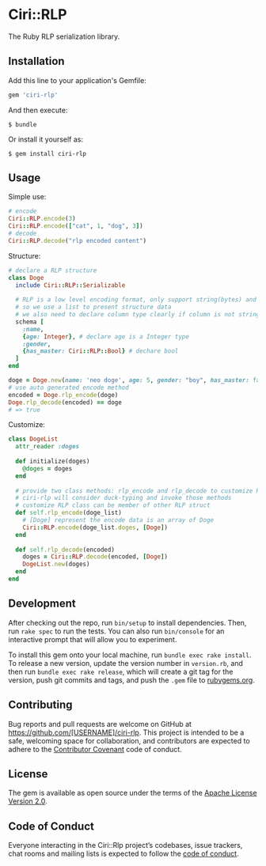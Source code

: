 # Ciri::RLP

The Ruby RLP serialization library.

## Installation

Add this line to your application's Gemfile:

```ruby
gem 'ciri-rlp'
```

And then execute:

    $ bundle

Or install it yourself as:

    $ gem install ciri-rlp

## Usage

Simple use:

```ruby
# encode
Ciri::RLP.encode(3)
Ciri::RLP.encode(["cat", 1, "dog", 3])
# decode
Ciri::RLP.decode("rlp encoded content")
```

Structure:
```ruby
# declare a RLP structure
class Doge
  include Ciri::RLP::Serializable
  
  # RLP is a low level encoding format, only support string(bytes) and list.
  # so we use a list to present structure data
  # we also need to declare column type clearly if column is not string
  schema [
    :name,
    {age: Integer}, # declare age is a Integer type
    :gender,
    {has_master: Ciri::RLP::Bool} # dechare bool
  ]
end

doge = Doge.new(name: 'neo doge', age: 5, gender: "boy", has_master: false)
# use auto generated encode method
encoded = Doge.rlp_encode(doge)
Doge.rlp_decode(encoded) == doge 
# => true
```

Customize:
```ruby
class DogeList
  attr_reader :doges
  
  def initialize(doges)
    @doges = doges
  end
  
  # provide two class methods: rlp_encode and rlp_decode to customize RLP behaviour
  # ciri-rlp will consider duck-typing and invoke those methods 
  # customize RLP class can be member of other RLP struct
  def self.rlp_encode(doge_list)
    # [Doge] represent the encode data is an array of Doge 
    Ciri::RLP.encode(doge_list.doges, [Doge])
  end
  
  def self.rlp_decode(encoded)
    doges = Ciri::RLP.decode(encoded, [Doge])
    DogeList.new(doges)
  end
end

```

## Development

After checking out the repo, run `bin/setup` to install dependencies. Then, run `rake spec` to run the tests. You can also run `bin/console` for an interactive prompt that will allow you to experiment.

To install this gem onto your local machine, run `bundle exec rake install`. To release a new version, update the version number in `version.rb`, and then run `bundle exec rake release`, which will create a git tag for the version, push git commits and tags, and push the `.gem` file to [rubygems.org](https://rubygems.org).

## Contributing

Bug reports and pull requests are welcome on GitHub at https://github.com/[USERNAME]/ciri-rlp. This project is intended to be a safe, welcoming space for collaboration, and contributors are expected to adhere to the [Contributor Covenant](http://contributor-covenant.org) code of conduct.

## License

The gem is available as open source under the terms of the [Apache License Version 2.0](http://www.apache.org/licenses/).

## Code of Conduct

Everyone interacting in the Ciri::Rlp project’s codebases, issue trackers, chat rooms and mailing lists is expected to follow the [code of conduct](https://github.com/[USERNAME]/ciri-rlp/blob/master/CODE_OF_CONDUCT.md).
